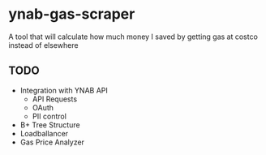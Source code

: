 # ynab-gas-scraper

A tool that will calculate how much money I saved by getting gas at costco instead of elsewhere

## TODO

- Integration with YNAB API
  - API Requests
  - OAuth
  - PII control
- B+ Tree Structure
- Loadballancer
- Gas Price Analyzer
